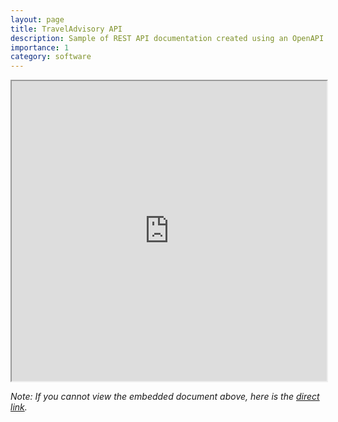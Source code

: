 ```yaml
---
layout: page
title: TravelAdvisory API
description: Sample of REST API documentation created using an OpenAPI specification in YAML format. The interactive HTML view was generated using Redocly.
importance: 1
category: software
---
```


<iframe src="https://theomoondev.github.io/assets/html/traveladvisory-api.html" width="100%" height="480px" allow="autoplay"></iframe>

_Note: If you cannot view the embedded document above, here is the [direct link](https://theomoondev.github.io/assets/html/traveladvisory-api.html)._
